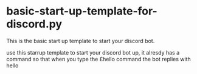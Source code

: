 # basic-start-up-template-for-discord.py
This is the basic start up template to start your discord bot. 
 
 
 use this starrup template to start your discord bot up, it alresdy has a command so that when you type the £hello command the bot replies with hello
